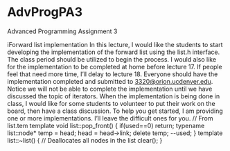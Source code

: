AdvProgPA3
==========

Advanced Programming Assignment 3

iForward list implementation
In this lecture, I would like the students to start developing the
implementation of the
forward list using the list.h interface. The class period should be utilized to
begin the
process. I would also like for the implementation to be completed at home
before lecture
17. If people feel that need more time, I’ll delay to lecture 18. Everyone
    should have the
implementation completed and submitted to 3320@orion.ucdenver.edu. Notice we
will
not be able to complete the implementation until we have discussed the topic of
iterators.
When the implementation is being done in class, I would like for some students
to
volunteer to put their work on the board, then have a class discussion.
To help you get started, I am providing one or more implementations. I’ll leave
the
difficult ones for you.
// From list.tem
template <typename T>
void list<T>::pop_front()
{
    if(used==0) return;
    typename list<T>::node* temp = head;
    head = head->link;
    delete temp;
    --used;
}
template <typename T>
list<T>::~list()
{
    // Deallocates all nodes in the list
    clear();
}
